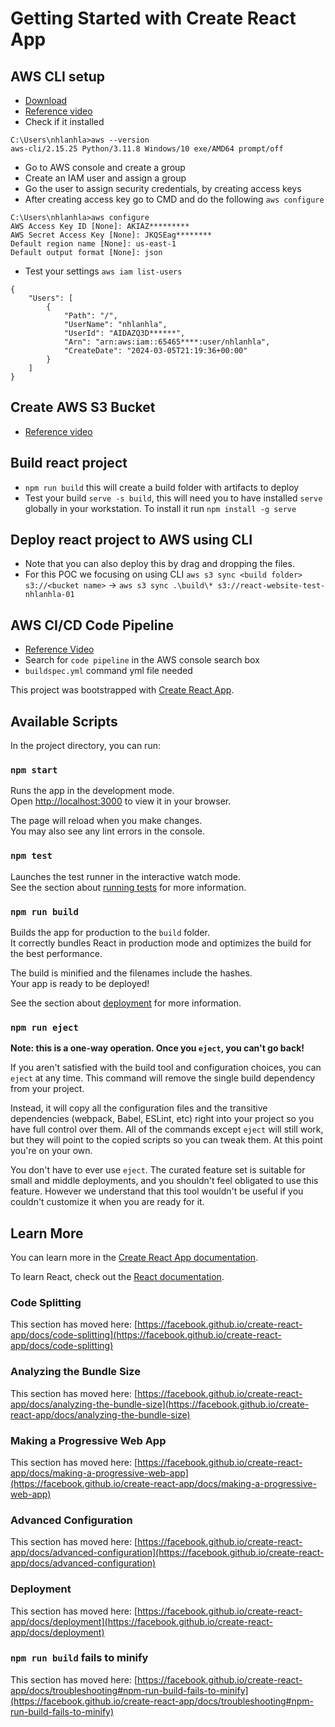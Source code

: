 # Getting Started with Create React App

## AWS CLI setup
* [Download](https://awscli.amazonaws.com/AWSCLIV2.msi)
* [Reference video](https://www.youtube.com/watch?v=BzzCIsjrE7U)
* Check if it installed
```
C:\Users\nhlanhla>aws --version
aws-cli/2.15.25 Python/3.11.8 Windows/10 exe/AMD64 prompt/off
```
* Go to AWS console and create a group
* Create an IAM user and assign a group
* Go the user to assign security credentials, by creating access keys
* After creating access key go to CMD and do the following
`aws configure`
```
C:\Users\nhlanhla>aws configure
AWS Access Key ID [None]: AKIAZ*********
AWS Secret Access Key [None]: JKQSEag********
Default region name [None]: us-east-1
Default output format [None]: json
```
* Test your settings
`aws iam list-users`
```
{
    "Users": [
        {
            "Path": "/",
            "UserName": "nhlanhla",
            "UserId": "AIDAZQ3D******",
            "Arn": "arn:aws:iam::65465****:user/nhlanhla",
            "CreateDate": "2024-03-05T21:19:36+00:00"
        }
    ]
}
```

## Create AWS S3 Bucket
* [Reference video](https://www.youtube.com/watch?v=SHN48wTEQ5I)

## Build react project
* `npm run build` this will create a build folder with artifacts to deploy
* Test your build `serve -s build`, this will need you to have installed `serve` globally in your workstation. To install it run `npm install -g serve`

## Deploy react project to AWS using CLI
* Note that you can also deploy this by drag and dropping the files.
* For this POC we focusing on using CLI `aws s3 sync <build folder> s3://<bucket name>` -> `aws s3 sync .\build\* s3://react-website-test-nhlanhla-01`

## AWS CI/CD Code Pipeline
* [Reference Video](https://www.youtube.com/watch?v=D2p2nwKvqHs)
* Search for `code pipeline` in the AWS console search box
* `buildspec.yml` command yml file needed


This project was bootstrapped with [Create React App](https://github.com/facebook/create-react-app).

## Available Scripts

In the project directory, you can run:

### `npm start`

Runs the app in the development mode.\
Open [http://localhost:3000](http://localhost:3000) to view it in your browser.

The page will reload when you make changes.\
You may also see any lint errors in the console.

### `npm test`

Launches the test runner in the interactive watch mode.\
See the section about [running tests](https://facebook.github.io/create-react-app/docs/running-tests) for more information.

### `npm run build`

Builds the app for production to the `build` folder.\
It correctly bundles React in production mode and optimizes the build for the best performance.

The build is minified and the filenames include the hashes.\
Your app is ready to be deployed!

See the section about [deployment](https://facebook.github.io/create-react-app/docs/deployment) for more information.

### `npm run eject`

**Note: this is a one-way operation. Once you `eject`, you can't go back!**

If you aren't satisfied with the build tool and configuration choices, you can `eject` at any time. This command will remove the single build dependency from your project.

Instead, it will copy all the configuration files and the transitive dependencies (webpack, Babel, ESLint, etc) right into your project so you have full control over them. All of the commands except `eject` will still work, but they will point to the copied scripts so you can tweak them. At this point you're on your own.

You don't have to ever use `eject`. The curated feature set is suitable for small and middle deployments, and you shouldn't feel obligated to use this feature. However we understand that this tool wouldn't be useful if you couldn't customize it when you are ready for it.

## Learn More

You can learn more in the [Create React App documentation](https://facebook.github.io/create-react-app/docs/getting-started).

To learn React, check out the [React documentation](https://reactjs.org/).

### Code Splitting

This section has moved here: [https://facebook.github.io/create-react-app/docs/code-splitting](https://facebook.github.io/create-react-app/docs/code-splitting)

### Analyzing the Bundle Size

This section has moved here: [https://facebook.github.io/create-react-app/docs/analyzing-the-bundle-size](https://facebook.github.io/create-react-app/docs/analyzing-the-bundle-size)

### Making a Progressive Web App

This section has moved here: [https://facebook.github.io/create-react-app/docs/making-a-progressive-web-app](https://facebook.github.io/create-react-app/docs/making-a-progressive-web-app)

### Advanced Configuration

This section has moved here: [https://facebook.github.io/create-react-app/docs/advanced-configuration](https://facebook.github.io/create-react-app/docs/advanced-configuration)

### Deployment

This section has moved here: [https://facebook.github.io/create-react-app/docs/deployment](https://facebook.github.io/create-react-app/docs/deployment)

### `npm run build` fails to minify

This section has moved here: [https://facebook.github.io/create-react-app/docs/troubleshooting#npm-run-build-fails-to-minify](https://facebook.github.io/create-react-app/docs/troubleshooting#npm-run-build-fails-to-minify)

